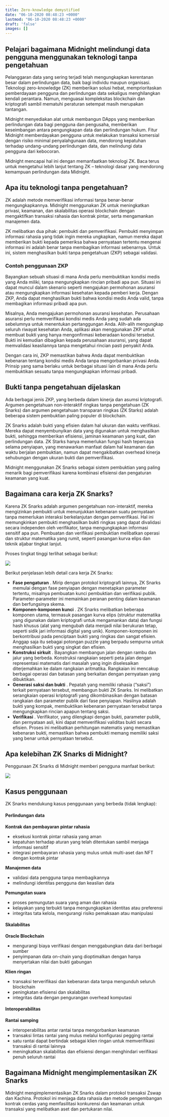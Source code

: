 ```yaml
---
title: Zero-knowledge demystified
date: "06-10-2020 08:48:23 +0000"
lastmod: "06-10-2020 08:48:23 +0000"
draft: 'false'
images: []
---
```


## Pelajari bagaimana Midnight melindungi data pengguna menggunakan teknologi tanpa pengetahuan

Pelanggaran data yang sering terjadi telah mengungkapkan kerentanan besar dalam perlindungan data, baik bagi individu maupun organisasi. Teknologi zero-knowledge (ZK) memberikan solusi hebat, memprioritaskan pemberdayaan pengguna dan perlindungan data sekaligus menghilangkan kendali perantara. Namun, menguasai kompleksitas blockchain dan kriptografi sambil mematuhi peraturan setempat masih merupakan tantangan.

Midnight menyediakan alat untuk membangun DApps yang memberikan perlindungan data bagi pengguna dan pengusaha, memberikan keseimbangan antara pengungkapan data dan perlindungan hukum. Fitur Midnight memberdayakan pengguna untuk melakukan transaksi komersial dengan risiko minimal penyalahgunaan data, mendorong kepatuhan terhadap undang-undang perlindungan data, dan melindungi data pengguna dari kebocoran.

Midnight mencapai hal ini dengan memanfaatkan teknologi ZK. Baca terus untuk mengetahui lebih lanjut tentang ZK – teknologi dasar yang mendorong kemampuan perlindungan data Midnight.

## Apa itu teknologi tanpa pengetahuan?

ZK adalah metode memverifikasi informasi tanpa benar-benar mengungkapkannya. Midnight menggunakan ZK untuk meningkatkan privasi, keamanan, dan skalabilitas operasi blockchain dengan mengaktifkan transaksi rahasia dan kontrak pintar, serta mengamankan manajemen data.

ZK melibatkan dua pihak: pembukti dan pemverifikasi. Pembukti menyimpan informasi rahasia yang tidak ingin mereka ungkapkan, namun mereka dapat memberikan bukti kepada pemeriksa bahwa pernyataan tertentu mengenai informasi ini adalah benar tanpa membagikan informasi sebenarnya. Untuk ini, sistem menghasilkan bukti tanpa pengetahuan (ZKP) sebagai validasi.

### Contoh penggunaan ZKP

Bayangkan sebuah situasi di mana Anda perlu membuktikan kondisi medis yang Anda miliki, tanpa mengungkapkan rincian pribadi apa pun. Situasi ini dapat muncul dalam skenario seperti mengajukan permohonan asuransi atau mengungkapkan informasi kesehatan kepada pemberi kerja. Dengan ZKP, Anda dapat menghasilkan bukti bahwa kondisi medis Anda valid, tanpa membagikan informasi pribadi apa pun.

Misalnya, Anda mengajukan permohonan asuransi kesehatan. Perusahaan asuransi perlu memverifikasi kondisi medis Anda yang sudah ada sebelumnya untuk menentukan pertanggungan Anda. Alih-alih mengungkap seluruh riwayat kesehatan Anda, aplikasi akan menggunakan ZKP untuk membuat bukti yang hanya mengonfirmasi keberadaan kondisi tersebut. Bukti ini kemudian dibagikan kepada perusahaan asuransi, yang dapat memvalidasi keasliannya tanpa mengetahui rincian pasti penyakit Anda.

Dengan cara ini, ZKP memastikan bahwa Anda dapat membuktikan kebenaran tentang kondisi medis Anda tanpa mengorbankan privasi Anda. Prinsip yang sama berlaku untuk berbagai situasi lain di mana Anda perlu membuktikan sesuatu tanpa mengungkapkan informasi pribadi.

## Bukti tanpa pengetahuan dijelaskan

Ada berbagai jenis ZKP, yang berbeda dalam kinerja dan asumsi kriptografi. Argumen pengetahuan non-interaktif ringkas tanpa pengetahuan (ZK Snarks) dan argumen pengetahuan transparan ringkas (ZK Starks) adalah beberapa sistem pembuktian paling populer di blockchain.

ZK Snarks adalah bukti yang efisien dalam hal ukuran dan waktu verifikasi. Mereka dapat menyembunyikan data yang digunakan untuk menghasilkan bukti, sehingga memberikan efisiensi, jaminan keamanan yang kuat, dan perlindungan data. ZK Starks hanya memerlukan fungsi hash tepercaya selama penyiapan, yang menawarkan manfaat dalam hal keamanan dan waktu berjalan pembuktian, namun dapat mengakibatkan overhead kinerja sehubungan dengan ukuran bukti dan pemverifikasi.

Midnight menggunakan ZK Snarks sebagai sistem pembuktian yang paling menarik bagi pemverifikasi karena kombinasi efisiensi dan pengaturan keamanan yang kuat.

## Bagaimana cara kerja ZK Snarks?

Karena ZK Snarks adalah argumen pengetahuan non-interaktif, mereka mengizinkan pembukti untuk menunjukkan kebenaran suatu pernyataan tanpa memerlukan interaksi berkelanjutan dengan pemverifikasi. Hal ini memungkinkan pembukti menghasilkan bukti ringkas yang dapat divalidasi secara independen oleh verifikator, tanpa mengungkapkan informasi sensitif apa pun. Pembuatan dan verifikasi pembuktian melibatkan operasi dan struktur matematika yang rumit, seperti pasangan kurva elips dan teknik aljabar tingkat lanjut.

Proses tingkat tinggi terlihat sebagai berikut:

<image src="https://cdn.sanity.io/images/330xhmya/production/403fc22c1ca16fc018a0509fb0b35025cd486dcb-1920x1080.jpg?w=3840"></image><br>

Berikut penjelasan lebih detail cara kerja ZK Snarks:

- **Fase pengaturan** . Mirip dengan protokol kriptografi lainnya, ZK Snarks memulai dengan fase penyiapan dengan menetapkan parameter tertentu, misalnya pembuatan kunci pembuktian dan verifikasi publik. Parameter-parameter ini memainkan peranan penting dalam keamanan dan berfungsinya skema.
- **Komponen-komponen kunci** . ZK Snarks melibatkan beberapa komponen utama, termasuk pasangan kurva elips (struktur matematika yang digunakan dalam kriptografi untuk mengamankan data) dan fungsi hash khusus (alat yang mengubah data menjadi nilai berukuran tetap, seperti sidik jari informasi digital yang unik). Komponen-komponen ini berkontribusi pada penciptaan bukti yang ringkas dan sangat efisien. Anggap saja itu sebagai potongan puzzle yang berpadu sempurna untuk menghasilkan bukti yang singkat dan efisien.
- **Konstruksi sirkuit** . Bayangkan membangun jalan dengan rambu dan jalur yang berbeda. Konstruksi rangkaian seperti peta jalan dengan representasi matematis dari masalah yang ingin diselesaikan diterjemahkan ke dalam rangkaian aritmatika. Rangkaian ini mencakup berbagai operasi dan batasan yang berkaitan dengan pernyataan yang dibuktikan.
- **Generasi saksi dan bukti** . Pepatah yang memiliki rahasia (“saksi”) terkait pernyataan tersebut, membangun bukti ZK Snarks. Ini melibatkan serangkaian operasi kriptografi yang dikombinasikan dengan batasan rangkaian dan parameter publik dari fase penyiapan. Hasilnya adalah bukti yang kompak, membuktikan kebenaran pernyataan tersebut tanpa mengungkapkan rincian apapun tentang saksi.
- **Verifikasi** . Verifikator, yang dilengkapi dengan bukti, parameter publik, dan pernyataan asli, kini dapat memverifikasi validitas bukti secara efisien. Proses ini melibatkan perhitungan matematis yang memastikan kebenaran bukti, memastikan bahwa pembukti memang memiliki saksi yang benar untuk pernyataan tersebut.

## Apa kelebihan ZK Snarks di Midnight?

Penggunaan ZK Snarks di Midnight memberi pengguna manfaat berikut:

<image src="https://cdn.sanity.io/images/330xhmya/production/772f3105ddaa86e1f9644ea209f424e766890c4b-1920x1080.jpg?w=3840"></image><br>

## Kasus penggunaan

ZK Snarks mendukung kasus penggunaan yang berbeda (tidak lengkap):

#### Perlindungan data

**Kontrak dan pembayaran pintar rahasia**

- eksekusi kontrak pintar rahasia yang aman
- kepatuhan terhadap aturan yang telah ditentukan sambil menjaga informasi sensitif
- integrasi pembayaran rahasia yang mulus untuk multi-aset dan NFT dengan kontrak pintar

**Manajemen data**

- validasi data pengguna tanpa membagikannya
- melindungi identitas pengguna dan keaslian data

**Pemungutan suara**

- proses pemungutan suara yang aman dan rahasia
- kelayakan yang terbukti tanpa mengungkapkan identitas atau preferensi
- integritas tata kelola, mengurangi risiko pemaksaan atau manipulasi

#### Skalabilitas

**Oracle Blockchain**

- mengurangi biaya verifikasi dengan menggabungkan data dari berbagai sumber
- penyimpanan data on-chain yang dioptimalkan dengan hanya menyertakan nilai dan bukti gabungan

**Klien ringan**

- transaksi terverifikasi dan kebenaran data tanpa mengunduh seluruh blockchain
- peningkatan efisiensi dan skalabilitas
- integritas data dengan pengurangan overhead komputasi

#### Interoperabilitas

**Rantai samping**

- interoperabilitas antar rantai tanpa mengorbankan keamanan
- transaksi lintas rantai yang mulus melalui konfigurasi pegging rantai
- satu rantai dapat bertindak sebagai klien ringan untuk memverifikasi transaksi di rantai lainnya
- meningkatkan skalabilitas dan efisiensi dengan menghindari verifikasi penuh seluruh rantai

## Bagaimana Midnight mengimplementasikan ZK Snarks

Midnight mengimplementasikan ZK Snarks dalam protokol transaksi Zswap dan Kachina. Protokol ini menjaga data rahasia dan metode pengembangan kontrak cerdas yang memfasilitasi konkurensi dan keamanan untuk transaksi yang melibatkan aset dan pertukaran nilai.
